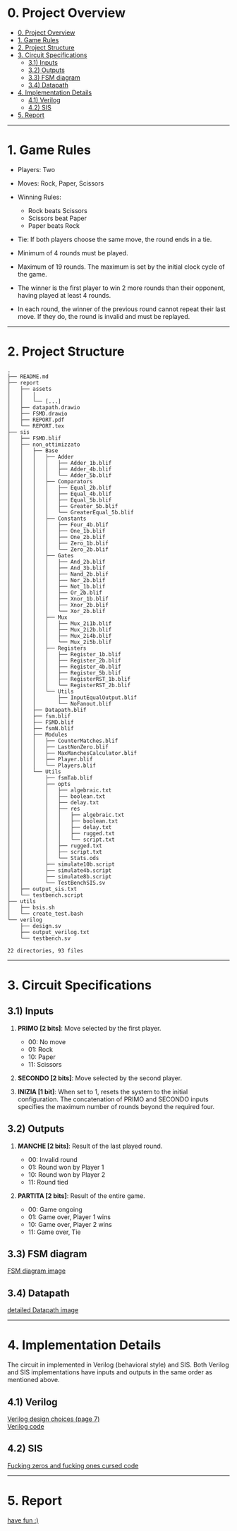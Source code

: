 # 0. Project Overview

- [0. Project Overview](#0-project-overview)
- [1. Game Rules](#1-game-rules)
- [2. Project Structure](#2-project-structure)
- [3. Circuit Specifications](#3-circuit-specifications)
  - [3.1) Inputs](#31-inputs)
  - [3.2) Outputs](#32-outputs)
  - [3.3) FSM diagram](#33-fsm-diagram)
  - [3.4) Datapath](#34-datapath)
- [4. Implementation Details](#4-implementation-details)
  - [4.1) Verilog](#41-verilog)
  - [4.2) SIS](#42-sis)
- [5. Report](#5-report)

---
# 1. Game Rules

- Players: Two
- Moves: Rock, Paper, Scissors
- Winning Rules:
  - Rock beats Scissors
  - Scissors beat Paper
  - Paper beats Rock

- Tie: If both players choose the same move, the round ends in a tie.
- Minimum of 4 rounds must be played.
- Maximum of 19 rounds. The maximum is set by the initial clock cycle of the game.
- The winner is the first player to win 2 more rounds than their opponent, having played at least 4 rounds.
- In each round, the winner of the previous round cannot repeat their last move. If they do, the round is invalid and must be replayed.


---
# 2. Project Structure

```
.
├── README.md
├── report
│   ├── assets
│   │   │
│   │   └── [...]
│   ├── datapath.drawio
│   ├── FSMD.drawio
│   ├── REPORT.pdf
│   └── REPORT.tex
├── sis
│   ├── FSMD.blif
│   ├── non_ottimizzato
│   │   ├── Base
│   │   │   ├── Adder
│   │   │   │   ├── Adder_1b.blif
│   │   │   │   ├── Adder_4b.blif
│   │   │   │   └── Adder_5b.blif
│   │   │   ├── Comparators
│   │   │   │   ├── Equal_2b.blif
│   │   │   │   ├── Equal_4b.blif
│   │   │   │   ├── Equal_5b.blif
│   │   │   │   ├── Greater_5b.blif
│   │   │   │   └── GreaterEqual_5b.blif
│   │   │   ├── Constants
│   │   │   │   ├── Four_4b.blif
│   │   │   │   ├── One_1b.blif
│   │   │   │   ├── One_2b.blif
│   │   │   │   ├── Zero_1b.blif
│   │   │   │   └── Zero_2b.blif
│   │   │   ├── Gates
│   │   │   │   ├── And_2b.blif
│   │   │   │   ├── And_3b.blif
│   │   │   │   ├── Nand_2b.blif
│   │   │   │   ├── Nor_2b.blif
│   │   │   │   ├── Not_1b.blif
│   │   │   │   ├── Or_2b.blif
│   │   │   │   ├── Xnor_1b.blif
│   │   │   │   ├── Xnor_2b.blif
│   │   │   │   └── Xor_2b.blif
│   │   │   ├── Mux
│   │   │   │   ├── Mux_2i1b.blif
│   │   │   │   ├── Mux_2i2b.blif
│   │   │   │   ├── Mux_2i4b.blif
│   │   │   │   └── Mux_2i5b.blif
│   │   │   ├── Registers
│   │   │   │   ├── Register_1b.blif
│   │   │   │   ├── Register_2b.blif
│   │   │   │   ├── Register_4b.blif
│   │   │   │   ├── Register_5b.blif
│   │   │   │   ├── RegisterRST_1b.blif
│   │   │   │   └── RegisterRST_2b.blif
│   │   │   └── Utils
│   │   │       ├── InputEqualOutput.blif
│   │   │       └── NoFanout.blif
│   │   ├── Datapath.blif
│   │   ├── fsm.blif
│   │   ├── FSMD.blif
│   │   ├── fsmN.blif
│   │   ├── Modules
│   │   │   ├── CounterMatches.blif
│   │   │   ├── LastNonZero.blif
│   │   │   ├── MaxManchesCalculator.blif
│   │   │   ├── Player.blif
│   │   │   └── Players.blif
│   │   └── Utils
│   │       ├── fsmTab.blif
│   │       ├── opts
│   │       │   ├── algebraic.txt
│   │       │   ├── boolean.txt
│   │       │   ├── delay.txt
│   │       │   ├── res
│   │       │   │   ├── algebraic.txt
│   │       │   │   ├── boolean.txt
│   │       │   │   ├── delay.txt
│   │       │   │   ├── rugged.txt
│   │       │   │   └── script.txt
│   │       │   ├── rugged.txt
│   │       │   ├── script.txt
│   │       │   └── Stats.ods
│   │       ├── simulate10b.script
│   │       ├── simulate4b.script
│   │       ├── simulate8b.script
│   │       └── TestBenchSIS.sv
│   ├── output_sis.txt
│   └── testbench.script
├── utils
│   ├── bsis.sh
│   └── create_test.bash
└── verilog
    ├── design.sv
    ├── output_verilog.txt
    └── testbench.sv

22 directories, 93 files
```

---
# 3. Circuit Specifications

## 3.1) Inputs

1. **PRIMO \[2 bits\]**: Move selected by the first player.
   - 00: No move
   - 01: Rock
   - 10: Paper
   - 11: Scissors

2. **SECONDO \[2 bits\]**: Move selected by the second player.

3. **INIZIA \[1 bit\]**: When set to 1, resets the system to the initial configuration. The concatenation of PRIMO and SECONDO inputs specifies the maximum number of rounds beyond the required four.

## 3.2) Outputs

1. **MANCHE \[2 bits\]**: Result of the last played round.
   - 00: Invalid round
   - 01: Round won by Player 1
   - 10: Round won by Player 2
   - 11: Round tied

2. **PARTITA \[2 bits\]**: Result of the entire game.
   - 00: Game ongoing
   - 01: Game over, Player 1 wins
   - 10: Game over, Player 2 wins
   - 11: Game over, Tie

## 3.3) FSM diagram

[FSM diagram image](./report/REPORT.pdf#page=5)


## 3.4) Datapath

[detailed Datapath image](./report/REPORT.pdf#page=13)


---
# 4. Implementation Details

The circuit in implemented in Verilog (behavioral style) and SIS. Both Verilog and SIS implementations have inputs and outputs in the same order as mentioned above.

## 4.1) Verilog

[Verilog design choices (page 7)](./report/REPORT.pdf#page=7)  
[Verilog code](./verilog/design.sv)


## 4.2) SIS

[Fucking zeros and fucking ones cursed code](./sis/non_ottimizzato/)


---
# 5. Report

[have fun :)](./report/REPORT.pdf)
